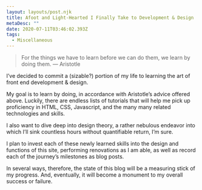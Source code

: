 ```yaml
---
layout: layouts/post.njk
title: Afoot and Light-Hearted I Finally Take to Development & Design
metaDesc: ""
date: 2020-07-11T03:46:02.393Z
tags:
  - Miscellaneous
---
```

> For the things we have to learn before we can do them, we learn by doing them.
> ― Aristotle

I’ve decided to commit a (sizable?) portion of my life to learning the art of front end development & design. 

My goal is to learn by doing, in accordance with Aristotle’s advice offered above. Luckily, there are endless lists of tutorials that will help me pick up proficiency in HTML, CSS, Javascript, and the many many related technologies and skills. 

I also want to dive deep into design theory, a rather nebulous endeavor into which I’ll sink countless hours without quantifiable return, I’m sure. 

I plan to invest each of these newly learned skills into the design and functions of this site, performing renovations as I am able, as well as record each of the journey’s milestones as blog posts. 

In several ways, therefore, the state of this blog will be a measuring stick of my progress. And, eventually, it will become a monument to my overall success or failure.